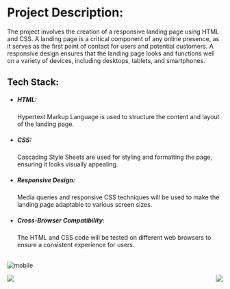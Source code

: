 <h1>Project Description:</h1>

The project involves the creation of a responsive landing page using HTML and CSS. A landing page is a critical component of any online presence, as it serves as the first point of contact for users and potential customers. A responsive design ensures that the landing page looks and functions well on a variety of devices, including desktops, tablets, and smartphones.
<h2>Tech Stack:</h2>

- <h5>HTML:</h5> Hypertext Markup Language is used to structure the content and layout of the landing page.
- <h5>CSS:</h5> Cascading Style Sheets are used for styling and formatting the page, ensuring it looks visually appealing.
- <h5>Responsive Design:</h5> Media queries and responsive CSS techniques will be used to make the landing page adaptable to various screen sizes.
- <h5>Cross-Browser Compatibility:</h5> The HTML and CSS code will be tested on different web browsers to ensure a consistent experience for users.<br><br>
![mobile](https://github.com/Pardeepsharma01/Landing-Page/assets/122151205/afb0fc97-d9a0-4d46-8ca2-128119b7db78)

<img  align="left" width="" src="https://github.com/Pardeepsharma01/Landing-Page/assets/122151205/88e76439-f74b-4b87-b2bd-616e18d10337"/>
<img  align="right" width="" src="https://github.com/Pardeepsharma01/Landing-Page/assets/122151205/9a949efe-a8a4-4694-bf73-245b68ca743a"/>


